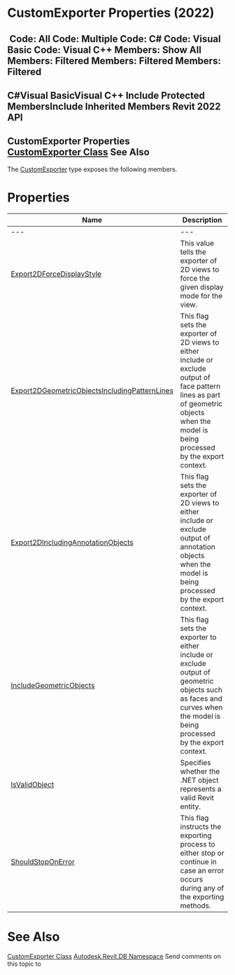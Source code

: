 # CustomExporter Properties (2022)

﻿
 Code: All Code: Multiple Code: C# Code: Visual Basic Code: Visual C++  Members: Show All Members: Filtered Members: Filtered Members: Filtered   
---  
C#Visual BasicVisual C++
Include Protected MembersInclude Inherited Members
Revit 2022 API  
---  
CustomExporter Properties  
[CustomExporter Class](d2437433-9183-cbb1-1c67-dedd86db5b5a.md "CustomExporter Class") See Also  
---  
The [CustomExporter](d2437433-9183-cbb1-1c67-dedd86db5b5a.md "CustomExporter Class") type exposes the following members.
# Properties
| Name | Description |
| --- | --- |
| --- | --- | --- |
| [Export2DForceDisplayStyle](47ed429b-289a-207d-0176-707158a46df0.md "Export2DForceDisplayStyle Property") | This value tells the exporter of 2D views to force the given display mode for the view. |
| [Export2DGeometricObjectsIncludingPatternLines](34ed2a39-a5e6-6ef1-1f6d-cceebd2bae7f.md "Export2DGeometricObjectsIncludingPatternLines Property") | This flag sets the exporter of 2D views to either include or exclude output of face pattern lines as part of geometric objects when the model is being processed by the export context. |
| [Export2DIncludingAnnotationObjects](1a22bfd6-bb08-c368-f981-d02151986b5c.md "Export2DIncludingAnnotationObjects Property") | This flag sets the exporter of 2D views to either include or exclude output of annotation objects when the model is being processed by the export context. |
| [IncludeGeometricObjects](2ce1075e-380e-01e7-6459-b7467c2a2414.md "IncludeGeometricObjects Property") | This flag sets the exporter to either include or exclude output of geometric objects such as faces and curves when the model is being processed by the export context. |
| [IsValidObject](6686c741-6cac-5940-4297-52c49a8234c9.md "IsValidObject Property") | Specifies whether the .NET object represents a valid Revit entity. |
| [ShouldStopOnError](bc21fee5-c194-4d19-cd12-0a285e854a5e.md "ShouldStopOnError Property") | This flag instructs the exporting process to either stop or continue in case an error occurs during any of the exporting methods. |

# See Also
[CustomExporter Class](d2437433-9183-cbb1-1c67-dedd86db5b5a.md "CustomExporter Class")
[Autodesk.Revit.DB Namespace](87546ba7-461b-c646-cbb1-2cb8f5bff8b2.md "Autodesk.Revit.DB Namespace")
Send comments on this topic to 
